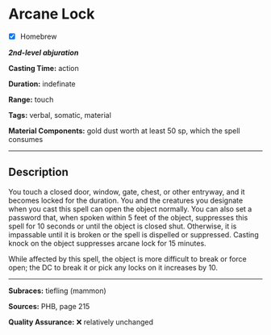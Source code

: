# Arcane Lock

- [x] Homebrew

***2nd-level abjuration***

**Casting Time:** action

**Duration:** indefinate

**Range:** touch

**Tags:** verbal, somatic, material

**Material Components:** gold dust worth at least 50 sp, which the spell consumes

---

## Description
You touch a closed door, window, gate, chest, or other entryway, and it becomes locked for the duration.
You and the creatures you designate when you cast this spell can open the object normally.
You can also set a password that, when spoken within 5 feet of the object, suppresses this spell for 10 seconds or until the object is closed shut.
Otherwise, it is impassable until it is broken or the spell is dispelled or suppressed.
Casting knock on the object suppresses arcane lock for 15 minutes.

While affected by this spell, the object is more difficult to break or force open; the DC to break it or pick any locks on it increases by 10.

---

**Subraces:** tiefling (mammon)

**Sources:** PHB, page 215

**Quality Assurance:** :x: relatively unchanged
